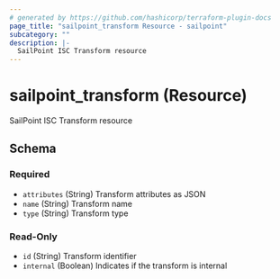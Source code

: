 ```yaml
---
# generated by https://github.com/hashicorp/terraform-plugin-docs
page_title: "sailpoint_transform Resource - sailpoint"
subcategory: ""
description: |-
  SailPoint ISC Transform resource
---
```


# sailpoint_transform (Resource)

SailPoint ISC Transform resource



<!-- schema generated by tfplugindocs -->
## Schema

### Required

- `attributes` (String) Transform attributes as JSON
- `name` (String) Transform name
- `type` (String) Transform type

### Read-Only

- `id` (String) Transform identifier
- `internal` (Boolean) Indicates if the transform is internal

